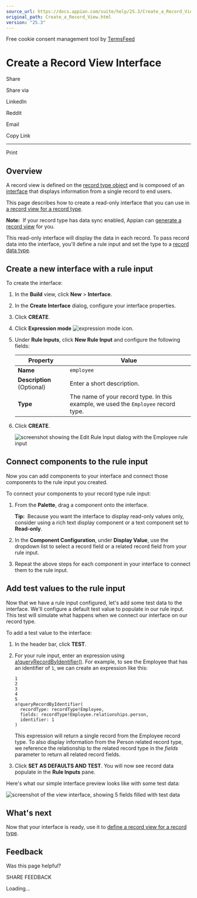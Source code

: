 ```yaml
---
source_url: https://docs.appian.com/suite/help/25.3/Create_a_Record_View.html
original_path: Create_a_Record_View.html
version: "25.3"
---
```


Free cookie consent management tool by [TermsFeed](https://www.termsfeed.com/)

# Create a Record View Interface

Share

Share via

LinkedIn

Reddit

Email

Copy Link

* * *

Print

## Overview

A record view is defined on the [record type object](Create_a_Record_Type.html) and is composed of an [interface](using_interfaces_in_appian.html) that displays information from a single record to end users.

This page describes how to create a read-only interface that you can use in [a record view for a record type](record-view.html).

**Note:**  If your record type has data sync enabled, Appian can [generate a record view](record-view.html#generate-a-record-view) for you.

This read-only interface will display the data in each record. To pass record data into the interface, you'll define a rule input and set the type to a [record data type](Appian_Data_Types.html#record-data-types).

## Create a new interface with a rule input

To create the interface:

1.  In the **Build** view, click **New** > **Interface**.
2.  In the **Create Interface** dialog, configure your interface properties.
3.  Click **CREATE**.
4.  Click **Expression mode** ![expression mode icon](images/expression-mode-icon.svg).
5.  Under **Rule Inputs**, click **New Rule Input** and configure the following fields:

    | Property | Value |
    | --- | --- |
    | **Name** | `employee` |
    | **Description** (Optional) | Enter a short description. |
    | **Type** | The name of your record type. In this example, we used the `Employee` record type. |

6.  Click **CREATE**.

    ![screenshot showing the Edit Rule Input dialog with the Employee rule input](images/Create_a_Record_View_ruleInputScreenshot.png)

## Connect components to the rule input

Now you can add components to your interface and connect those components to the rule input you created.

To connect your components to your record type rule input:

1.  From the **Palette**, drag a component onto the interface.

    **Tip:**  Because you want the interface to display read-only values only, consider using a rich text display component or a text component set to **Read-only**.

2.  In the **Component Configuration**, under **Display Value**, use the dropdown list to select a record field or a related record field from your rule input.
3.  Repeat the above steps for each component in your interface to connect them to the rule input.

## Add test values to the rule input

Now that we have a rule input configured, let's add some test data to the interface. We'll configure a default test value to populate in our rule input. This test will simulate what happens when we connect our interface on our record type.

To add a test value to the interface:

1.  In the header bar, click **TEST**.
2.  For your rule input, enter an expression using [a!queryRecordByIdentifier()](fnc_system_a_queryrecordbyidentifier.html). For example, to see the Employee that has an identifier of `1`, we can create an expression like this:

    ```
    1
    2
    3
    4
    5
    a!queryRecordByIdentifier(
      recordType: recordType!Employee,
      fields: recordType!Employee.relationships.person,
      identifier: 1
    )
    ```

    This expression will return a single record from the Employee record type. To also display information from the Person related record type, we reference the relationship to the related record type in the _fields_ parameter to return all related record fields.

3.  Click **SET AS DEFAULTS AND TEST**. You will now see record data populate in the **Rule Inputs** pane.

Here's what our simple interface preview looks like with some test data:

![screenshot of the view interface, showing 5 fields filled with test data](images/Create_a_Record_View_interfaceScreenshot.png)

## What's next

Now that your interface is ready, use it to [define a record view for a record type](record-view.html).

## Feedback

Was this page helpful?

SHARE FEEDBACK

Loading...